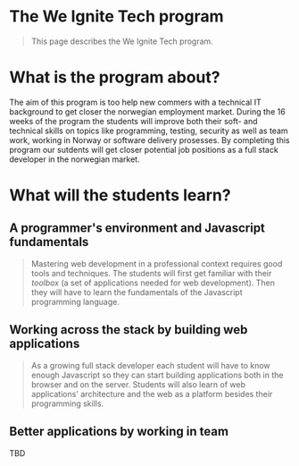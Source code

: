 # The We Ignite Tech program

> This page describes the We Ignite Tech program. 

# What is the program about?
The aim of this program is too help new commers with a technical IT background to get closer the norwegian employment market. During the 16 weeks of the program the students will improve both their soft- and technical skills on topics like programming, testing, security as well as team work, working in Norway or software delivery prosesses.
By completing this program our sutdents will get closer potential job positions as a full stack developer in the norwegian market. 

# What will the students learn?
## A programmer's environment and Javascript fundamentals
> Mastering web development in a professional context requires good tools and techniques. The students will first get familiar with their _toolbox_ (a set of applications needed for web development). Then they will have to learn the fundamentals of the Javascript programming language. 
## Working across the stack by building web applications
> As a growing full stack developer each student will have to know enough Javascript so they can start building applications both in the browser and on the server. Students will also learn of web applications' architecture and the web as a platform besides their programming skills.
## Better applications by working in team
TBD
